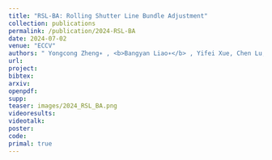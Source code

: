 ```yaml
---
title: "RSL-BA: Rolling Shutter Line Bundle Adjustment"
collection: publications
permalink: /publication/2024-RSL-BA
date: 2024-07-02
venue: "ECCV"
authors: " Yongcong Zheng∗ , <b>Bangyan Liao∗</b> , Yifei Xue, Chen Lu, Peidong Liu, Yizhen Lao"
url: 
project: 
bibtex: 
arxiv: 
openpdf: 
supp: 
teaser: images/2024_RSL_BA.png
videoresults: 
videotalk: 
poster: 
code: 
primal: true
---
```


